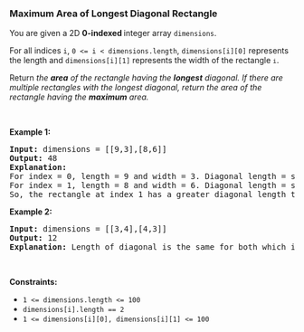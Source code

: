 
<h3>Maximum Area of Longest Diagonal Rectangle</h3>
<div><p>You are given a 2D <strong>0-indexed </strong>integer array <code>dimensions</code>.</p>
<p>For all indices <code>i</code>, <code>0 &lt;= i &lt; dimensions.length</code>, <code>dimensions[i][0]</code> represents the length and <code>dimensions[i][1]</code> represents the width of the rectangle<span style="font-size: 13.3333px;"> <code>i</code></span>.</p>
<p>Return <em>the <strong>area</strong> of the rectangle having the <strong>longest</strong> diagonal. If there are multiple rectangles with the longest diagonal, return the area of the rectangle having the <strong>maximum</strong> area.</em></p>
<p> </p>
<p><strong>Example 1:</strong></p>
<pre><strong>Input:</strong> dimensions = [[9,3],[8,6]]
<strong>Output:</strong> 48
<strong>Explanation:</strong> 
For index = 0, length = 9 and width = 3. Diagonal length = sqrt(9 * 9 + 3 * 3) = sqrt(90) ≈ 9.487.
For index = 1, length = 8 and width = 6. Diagonal length = sqrt(8 * 8 + 6 * 6) = sqrt(100) = 10.
So, the rectangle at index 1 has a greater diagonal length therefore we return area = 8 * 6 = 48.
</pre>
<p><strong>Example 2:</strong></p>
<pre><strong>Input:</strong> dimensions = [[3,4],[4,3]]
<strong>Output:</strong> 12
<strong>Explanation:</strong> Length of diagonal is the same for both which is 5, so maximum area = 12.
</pre>
<p> </p>
<p><strong>Constraints:</strong></p>
<ul>
<li><code>1 &lt;= dimensions.length &lt;= 100</code></li>
<li><code><font face="monospace">dimensions[i].length == 2</font></code></li>
<li><code><font face="monospace">1 &lt;= dimensions[i][0], dimensions[i][1] &lt;= 100</font></code></li>
</ul>
</div>
